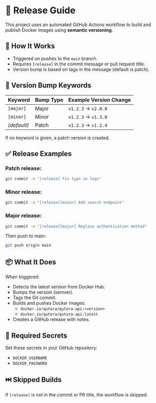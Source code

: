 # 🚀 Release Guide

This project uses an automated GitHub Actions workflow to build and publish Docker images using **semantic versioning**.

## 🔧 How It Works

- Triggered on pushes to the `main` branch.
- Requires `[release]` in the commit message or pull request title.
- Version bump is based on tags in the message (default is patch).

## 🔼 Version Bump Keywords

| Keyword       | Bump Type | Example Version Change |
|---------------|-----------|------------------------|
| `[major]`     | Major     | `v1.2.3` → `v2.0.0`     |
| `[minor]`     | Minor     | `v1.2.3` → `v1.3.0`     |
| _(default)_   | Patch     | `v1.2.3` → `v1.2.4`     |

If no keyword is given, a patch version is created.

## ✅ Release Examples

### Patch release:
```bash
git commit -m "[release] Fix typo in logs"
```

### Minor release:
```bash
git commit -m "[release][minor] Add search endpoint"
```

### Major release:
```bash
git commit -m "[release][major] Replace authentication method"
```

Then push to main:
```bash
git push origin main
```

## 📦 What It Does

When triggered:

- Detects the latest version from Docker Hub.
- Bumps the version (semver).
- Tags the Git commit.
- Builds and pushes Docker images:
  - `docker.io/qutora/qutora-api:<version>`
  - `docker.io/qutora/qutora-api:latest`
- Creates a GitHub release with notes.

## 🔐 Required Secrets

Set these secrets in your GitHub repository:

- `DOCKER_USERNAME`
- `DOCKER_PASSWORD`

## ⏭️ Skipped Builds

If `[release]` is not in the commit or PR title, the workflow is skipped.

